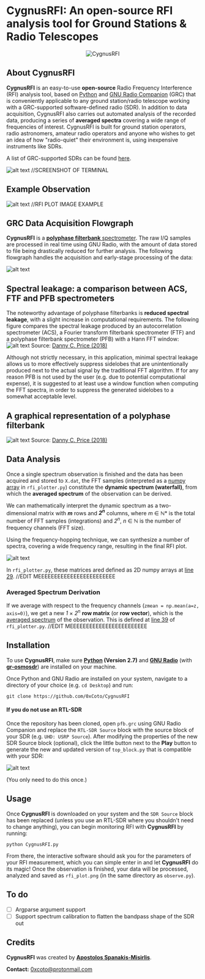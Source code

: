 # CygnusRFI: An open-source RFI analysis tool for Ground Stations & Radio Telescopes
<p align="center">
  <img src="https://i.imgur.com/KvVmrhf.png?raw=true" alt="CygnusRFI"/>
</p>

## About CygnusRFI
**CygnusRFI** is an easy-to-use **open-source** Radio Frequency Interference (RFI) analysis tool, based on [Python](https://www.python.org) and [GNU Radio Companion](https://wiki.gnuradio.org/index.php/GNURadioCompanion) (GRC) that is conveniently applicable to any ground station/radio telescope working with a GRC-supported software-defined radio (SDR). In addition to data acquisition, CygnusRFI also carries out automated analysis of the recorded data, producing a series of **averaged spectra** covering a wide range of frequencies of interest. CygnusRFI is built for ground station operators, radio astronomers, amateur radio operators and anyone who wishes to get an idea of how "radio-quiet" their environment is, using inexpensive instruments like SDRs.

A list of GRC-supported SDRs can be found [here](https://wiki.gnuradio.org/index.php/Hardware).

![alt text](https://i.imgur.com/zS5ZjK0.png) //SCREENSHOT OF TERMINAL

## Example Observation
![alt text](https://i.imgur.com/K8g0wVd.png "Example Observation") //RFI PLOT IMAGE EXAMPLE

## GRC Data Acquisition Flowgraph
**CygnusRFI** is a [**polyphase filterbank** spectrometer](https://arxiv.org/abs/1607.03579). The raw I/Q samples are processed in real time using GNU Radio, with the amount of data stored to file being drastically reduced for further analysis. The following flowgraph handles the acquisition and early-stage processing of the data:

![alt text](https://i.imgur.com/2Xp8qnZ.png "Data Acquisition Flowgraph")

## Spectral leakage: a comparison between ACS, FTF and PFB spectrometers
The noteworthy advantage of polyphase filterbanks is **reduced spectral leakage**, with a slight increase in computational requirements. The following figure compares the spectral leakage produced by an autocorrelation spectrometer (ACS), a Fourier transform filterbank spectrometer (FTF) and a polyphase filterbank spectrometer (PFB) with a Hann FFT window:
![alt text](https://i.imgur.com/e5TwE3w.png "Spectrometer comparison regarding spectral leakage")
Source: [Danny C. Price (2018)](https://arxiv.org/abs/1607.03579)

Although not strictly necessary, in this application, minimal spectral leakage allows us to more effectively suppress sidelobes that are unintentionally produced next to the actual signal by the traditional FFT algorithm. If for any reason PFB is not used by the user (e.g. due to potential computational expense), it is suggested to at least use a window function when computing the FFT spectra, in order to suppress the generated sidelobes to a somewhat acceptable level.

## A graphical representation of a polyphase filterbank
![alt text](https://i.imgur.com/HUFTmTh.png)
Source: [Danny C. Price (2018)](https://arxiv.org/abs/1607.03579)

## Data Analysis
Once a single spectrum observation is finished and the data has been acquired and stored to `X.dat`, the FFT samples (interpreted as a [numpy array](https://docs.scipy.org/doc/numpy/reference/generated/numpy.array.html) in `rfi_plotter.py`) constitute the **dynamic spectrum (waterfall)**, from which the **averaged spectrum** of the observation can be derived.

We can mathematically interpret the dynamic spectrum as a two-dimensional matrix with ***m*** rows and ***2<sup>n</sup>*** columns, where *m* ∈ ℕ\* is the total number of FFT samples (integrations) and *2<sup>n</sup>*, *n* ∈ ℕ is the number of frequency channels (FFT size).

Using the frequency-hopping technique, we can synthesize a number of spectra, covering a wide frequency range, resulting in the final RFI plot.

![alt text](https://i.imgur.com/lSlXbXq.png)

In `rfi_plotter.py`, these matrices ared defined as 2D numpy arrays at [line 29](https://github.com/0xCoto/VIRGO/blob/master/plot.py#L29). //EDIT MEEEEEEEEEEEEEEEEEEEEEEEE

### Averaged Spectrum Derivation
If we average with respect to the frequency channels (`zmean = np.mean(a=z, axis=0)`), we get a new *1* × *2<sup>n</sup>* **row matrix** (or **row vector**), which is the <ins>averaged spectrum</ins> of the observation. This is defined at [line 39](https://github.com/0xCoto/VIRGO/blob/master/plot.py#L39) of `rfi_plotter.py`. //EDIT MEEEEEEEEEEEEEEEEEEEEEEEE

## Installation
To use **CygnusRFI**, make sure **[Python](https://www.python.org/) (Version 2.7)** and **[GNU Radio](https://wiki.gnuradio.org/index.php/InstallingGR)** (with **[gr-osmosdr](https://osmocom.org/projects/gr-osmosdr/wiki)**) are installed on your machine.

Once Python and GNU Radio are installed on your system, navigate to a directory of your choice (e.g. `cd Desktop`) and run:

```
git clone https://github.com/0xCoto/CygnusRFI
```

#### If you do not use an RTL-SDR
Once the repository has been cloned, open `pfb.grc` using GNU Radio Companion and replace the `RTL-SDR Source` block with the  source block of your SDR (e.g. `UHD: USRP Source`). After modifying the properties of the new SDR Source block (optional), click the little button next to the **Play** button to generate the new and updated version of `top_block.py` that is compatible with your SDR:

![alt text](https://i.imgur.com/F16haLm.png)

(You only need to do this once.)

## Usage
Once **CygnusRFI** is downloaded on your system and the `SDR Source` block has been replaced (unless you use an RTL-SDR where you shouldn't need to change anything), you can begin monitoring RFI with **CygnusRFI** by running:

```
python CygnusRFI.py
```

From there, the interactive software should ask you for the parameters of your RFI measurement, which you can simple enter in and let **CygnusRFI** do its magic! Once the observation is finished, your data will be processed, analyzed and saved as `rfi_plot.png` (in the same directory as `observe.py`).

## To do
- [ ] Argparse argument support
- [ ] Support spectrum calibration to flatten the bandpass shape of the SDR out

## Credits
**CygnusRFI** was created by **[Apostolos Spanakis-Misirlis](https://www.github.com/0xCoto/)**.

**Contact:** [0xcoto@protonmail.com](mailto:0xcoto@protonmail.com)
